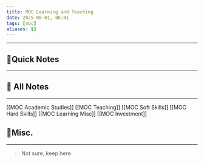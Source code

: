 ```yaml
---
title: MOC Learning and Teaching
date: 2025-08-01, 06:41
tags: [moc]
aliases: []
---
```

____
## 🚀Quick Notes
---

## 📝 All Notes
---
[[MOC Academic Studies]]
[[MOC Teaching]]
[[MOC Soft Skills]]
[[MOC Hard Skills]]
[[MOC Learning Misc]]
[[MOC Investment]]





## 📒Misc.
---
>Not sure, keep here
